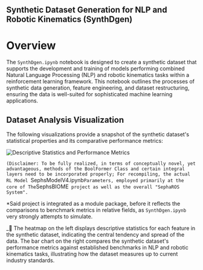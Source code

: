 
## Synthetic Dataset Generation for NLP and Robotic Kinematics (SynthDgen)

# Overview
The `SynthDgen.ipynb` notebook is designed to create a synthetic dataset that supports the development and training of models performing combined Natural Language Processing (NLP) and robotic kinematics tasks within a reinforcement learning framework. This notebook outlines the processes of synthetic data generation, feature engineering, and dataset restructuring, ensuring the data is well-suited for sophisticated machine learning applications.

## Dataset Analysis Visualization

The following visualizations provide a snapshot of the synthetic dataset's statistical properties and its comparative performance metrics:

![Descriptive Statistics and Performance Metrics](https://github.com/LoQiseaking69/SephsBIOME/blob/master/Docs/Model/Tests/IMG_6802.png)

 `(Disclaimer: To be fully realized, in terms of conceptually novel, yet advantageous, methods of the BoolFormer Class and certain integral layers need to be incorporated properly; For recompiling, the actual RL Model `SephsModelV4.ipynb` Parameters, employed primarily at the core of The `SephsBIOME` project as well as the overall "SephaROS System".` 
 
 *Said project is integrated as a module package, before it reflects the comparisons to benchmark metrics in relative fields, as `SynthDgen.ipynb` very strongly attempts to simulate.

_________________🦠________________
 The heatmap on the left displays descriptive statistics for each feature in the synthetic dataset, indicating the central tendency and spread of the data. The bar chart on the right compares the synthetic dataset's performance metrics against established benchmarks in NLP and robotic kinematics tasks, illustrating how the dataset measures up to current industry standards.
